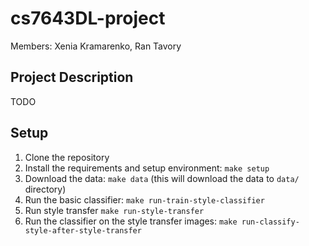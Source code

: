 # cs7643DL-project

Members: Xenia Kramarenko, Ran Tavory

## Project Description
TODO

## Setup
1. Clone the repository
2. Install the requirements and setup environment: `make setup`
3. Download the data: `make data` (this will download the data to `data/` directory)
4. Run the basic classifier: `make run-train-style-classifier`
5. Run style transfer `make run-style-transfer`
6. Run the classifier on the style transfer images: `make run-classify-style-after-style-transfer`

